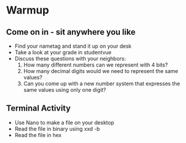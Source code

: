 
# Warmup

## Come on in - sit anywhere you like

- Find your nametag and stand it up on your desk
- Take a look at your grade in studentvue
- Discuss these questions with your neighbors:
    1. How many different numbers can we represent with 4 bits?
    2. How many decimal digits would we need to represent the same values?
    3. Can you come up with a new number system that expresses the same values using only one digit?


## Terminal Activity

- Use Nano to make a file on your desktop
- Read the file in binary using xxd -b <filename>
- Read the file in hex

